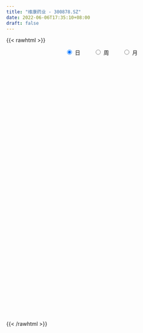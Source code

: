 ```yaml
---
title: "维康药业 - 300878.SZ"
date: 2022-06-06T17:35:10+08:00
draft: false
---
```

{{< rawhtml >}}
    <div style="text-align: center">
        <label style="padding: 1rem;"><input style="margin-right: .5rem" type="radio" name="period" value="D" checked onclick="period_change(this)">日</label>
        <label style="padding: 1rem;"><input style="margin-right: .5rem" type="radio" name="period" value="W" onclick="period_change(this)">周</label>
        <label style="padding: 1rem;"><input style="margin-right: .5rem" type="radio" name="period" value="M" onclick="period_change(this)">月</label>
    </div>
    <div id="chart" style="height: 700px;"></div> 
    <script type="text/javascript">
        const D_v = [110427.04,117081.81,85076.63,62869.24,54737.46,39038.61,35422.83,35313.68,40446.81,31044.15,26878.21,22307.0,34971.62,23606.56,28854.65,27451.5,39344.87,52677.07,71166.87,35616.23,21714.65,61201.33,67296.52,59301.96,47531.11,38703.64,20007.88,19695.58,26593.91,28146.54,38308.03,46877.3,35923.54,67811.95,51772.75,41409.79,50306.11,34758.68,30017.48,29729.49,23159.18,28260.61,31254.36,38467.54,16432.68,13184.07,14209.89,18355.96,14302.06,14698.24,19720.74,15129.73,15636.71,8633.68,7242.95,9943.05,7627.0,8962.6,6936.45,17650.24,11641.12,22502.83,12277.49,9606.89,6771.98,7322.85,8087.67,26830.82,14740.59,14324.93,9452.52,9039.01,7455.47,13795.05,5430.42,6138.41,11566.05,10289.23,7933.0,5144.94,13689.58,13853.76,10661.07,6268.14,7697.0,7527.0,6215.55,6067.82,7335.0,7604.37,11647.04,13874.55,8529.57,11474.89,6648.0,7075.62,8017.42,14853.1,8208.3,9117.03,6294.11,7557.0,8121.0,7699.86,6324.0,5724.48,5109.48,8656.05,13046.74,9608.2,5954.0,8123.48,11013.42,7704.65,8591.38,12404.69,12944.66,10173.0,11313.81,8516.0,5209.08,5599.9,4512.5,5848.43,6209.8,16931.32,11925.9,7569.18,10425.29,10360.17,11790.33,9923.28,8406.2,6586.84,3860.24,7033.77,9535.82,27809.65,17244.29,19564.03,11114.42,9921.26,16064.44,20635.29,18286.51,16723.47,9119.84,6951.13,7111.6,9241.44,13133.59,12759.8,13274.95,6924.67,5238.87,7362.9,6758.32,7323.86,7693.9,11322.22,10187.97,21103.3,19107.02,11733.25,13120.32,9842.97,6908.06,4908.27,8368.85,3951.14,4405.95,4526.83,26614.48,20368.82,9520.05,8254.01,6782.05,8001.32,5624.89,7418.51,5043.59,10590.2,7759.44,8473.59,6284.71,7136.68,8066.9,7048.98,4625.33,5039.18,7221.91,3347.5,4208.0,4340.95,5218.57,3074.18,2836.29,3285.08,3490.97,3283.37,4367.18,4455.83,3472.77,5918.93,4244.05,14671.38,57303.63,31964.93,20932.57,15265.8,12962.97,16912.87,8778.45,10112.76,13789.08,16860.02,10498.99,6920.66,15553.09,9435.79,11906.07,9934.56,11486.77,7983.74,5321.93,7621.43,5238.01,7798.62,5574.56,10374.71,7346.63,8790.0,11072.06,4712.09,4618.0,5774.0,4771.83,4333.0,6425.04,6527.06,4064.58,5047.62,6515.5,4254.72,3508.01,2929.0,5861.6,4933.28,4776.01,4202.71,6187.51,4351.57,3861.13,6307.92,4027.32,3735.09,3782.88,5263.62,3029.23,3609.89,2712.11,2523.0,7628.9,4407.47,3859.0,3669.01,3047.0,2402.19,5274.87,1773.53,1836.41,1900.29,1807.89,2408.04,2204.31,2217.0,1411.02,1502.0,1557.52,2466.0,2219.04,2753.01,2157.22,4591.04,2519.18,3505.11,2295.01,4253.01,2372.12,1975.15,2531.11,1998.0,4248.19,4462.0,3195.0,6134.0,6297.3,5402.14,5046.0,3861.37,2832.11,2346.16,2260.0,3065.05,8477.01,5602.0,4848.0,4144.01,2613.0,4861.62,2771.0,4567.0,2588.01,2119.0,2856.0,2356.0,2598.0,8687.61,11992.06,7624.75,4161.75,61699.58,44501.92,33903.37,20435.07,44094.11,41545.48,33000.71,35666.39,39732.56,47977.42,57516.82,43123.01,34293.24,34282.19,22507.78,28408.55,25880.12,21090.68,27856.84,19815.88,27071.87,12449.12,14232.55,10545.23,10900.01,11557.89,6403.03,7346.0,5283.03,5675.0,4890.03,7978.04,7558.03,10956.0,5901.97,6531.05,6228.69,6129.49,4158.0,9742.0,12062.48,11757.71,72157.76,54513.37,27794.73,17094.72,37508.46,32559.81,38160.45,30808.87,25879.68,17885.41,25799.39,29752.53,35820.38,48473.3,39709.37,41346.56,28267.43,30811.61,22039.59,28424.76,22485.11,23006.01,21404.98,35672.22,28095.56,42555.7,29714.31,52950.39,38345.17,26306.78,23635.86,20885.28,21869.51,12003.41,17904.41,8781.69,7009.64,7360.51,10644.63,9011.82,15313.09,17089.93,13738.35,16005.19,22991.48,18052.22,14363.22,15135.03,10778.67,15860.28,15217.83,9264.04,8773.89,9140.99,5743.89,5973.18,7050.0,6948.15,11171.86,5501.01,5541.89,4902.01,4394.9,5319.0,5459.04,6043.85,8350.89]
const D_histogram = [0.0,1.2093447293,1.1353744207,0.3508726185,-0.6905944074,-1.197499839,-1.5908536735,-1.8887894316,-1.9334117244,-1.8463395957,-1.7798266772,-1.62415992,-1.8414592479,-2.0650636005,-1.8728637778,-1.4737159983,-0.9471060988,-0.2601152044,0.0433408709,0.1861247963,0.3421850833,0.8179705618,1.1520885556,1.3536587187,1.2970398769,0.8099326412,0.4072680845,0.118553963,0.2160694495,0.4505062274,0.6968194793,0.9456489844,0.93771095,1.4403912415,1.3234430467,1.3509245538,1.2442412036,1.0249519047,0.8871943805,0.8402003131,0.6719540836,0.5913508504,0.4358173551,-0.1532759558,-0.4589425479,-0.5998874949,-0.7315787126,-0.6127736289,-0.5830244093,-0.4702018457,-0.3561018975,-0.4071915017,-0.5582124438,-0.5763317878,-0.5280328614,-0.533882808,-0.5236473039,-0.4490659772,-0.3880942308,-0.1197079899,-0.0197415541,0.1590056613,0.1916891111,0.1262051671,0.0572201228,0.07312769,0.0818933005,0.2482713543,0.3535404744,0.2667647238,0.1656681484,0.0968936842,0.0543152303,-0.1350235836,-0.21976817,-0.2518807194,-0.4070148539,-0.3659913496,-0.3909603207,-0.3619183154,-0.2678119893,-0.3095551112,-0.4361049596,-0.4767177103,-0.5253452464,-0.5931187368,-0.5697087021,-0.4743972492,-0.2817749726,-0.0873932907,0.0987387071,-0.0200146234,-0.0798098321,-0.2467535693,-0.2890235419,-0.3728057239,-0.3190974481,-0.0428166754,0.1416026625,0.3152524462,0.4021311189,0.4967992022,0.5411149728,0.4322517948,0.3833484811,0.3367024674,0.2465622392,0.2641502253,0.4211264393,0.4201543532,0.3135330844,0.2317214586,0.2247419644,0.1439040602,0.2102212671,0.365455029,0.5138425711,0.5794279105,0.5532559929,0.427563739,0.3427495834,0.2119170871,0.1377505432,0.1620255194,0.1129809924,0.2506764764,0.2602257048,0.2687719059,0.2469108887,0.1721129085,0.1991282064,0.2242703909,0.1423865995,0.0146197251,-0.0350476154,0.0077631485,0.0596885972,0.2599731671,0.4164337827,0.5062810299,0.540216154,0.462706132,0.5200168716,0.6225413904,0.4664520833,0.2306928045,-0.016365555,-0.1681727221,-0.2417261787,-0.226725274,-0.1922277223,-0.1066752146,-0.2211931789,-0.2414530769,-0.2354830058,-0.3053843583,-0.2506396163,-0.1838853323,-0.1879888014,-0.1280091104,-0.0556047008,0.045807346,0.0846753834,0.0368009869,-0.069397875,-0.2038753836,-0.2336913989,-0.2653732365,-0.3616910756,-0.3950069753,-0.3434298697,-0.2648151963,-0.0081218702,0.0850975068,0.1211898657,0.1767437766,0.150559666,0.1482016955,0.1127000671,0.0465416445,0.0417495663,0.1310981445,0.1787431672,0.2088313661,0.1377936699,0.1082521611,0.0990016016,0.0369961073,-0.007683978,-0.0327633489,-0.0984130098,-0.135409621,-0.1419881803,-0.1192601656,-0.1633222964,-0.1923201279,-0.197153965,-0.1535925184,-0.1020529927,-0.0626602119,-0.0232303453,-0.0221673345,0.0020679447,0.0606118151,0.0525750401,0.1352108422,0.5878503469,0.6314926075,0.5548169042,0.4501555239,0.3904878644,0.2234131201,0.1242639773,0.052820149,0.0770329575,0.0978535097,0.0207832433,-0.0377072903,0.0085826115,0.0045052641,0.056492373,0.0475918001,-0.0795241372,-0.2304942842,-0.3413894455,-0.3478228421,-0.3138168627,-0.2593607232,-0.195626718,-0.0938729803,-0.0531814342,0.0155105067,-0.0684478467,-0.0910029885,-0.0858073509,-0.0786110935,-0.0792934283,-0.0923555368,-0.0427205599,-0.0392558061,-0.0361038612,-0.0568434566,-0.13026982,-0.1464193401,-0.1267648939,-0.1032795568,-0.1205084949,-0.1467622799,-0.1992980787,-0.2108536664,-0.184150131,-0.1835862476,-0.1320087743,-0.0425635764,0.0143322159,0.0561077301,0.062475789,0.0289441525,0.026979165,0.0001686938,-0.0108150785,-0.0068113089,0.0676569591,0.1005464462,0.1277580544,0.1005536131,0.043630049,0.0035107088,-0.1126875018,-0.1579032463,-0.141220316,-0.1130965915,-0.119223649,-0.0651770749,-0.0156664448,-0.0117637068,0.0093238299,0.0317594748,0.0557061179,0.0281634061,0.0175910565,-0.0328846035,-0.0456613132,-0.1412488788,-0.1889577493,-0.1877711144,-0.1587628443,-0.2015436972,-0.1698322548,-0.1265291309,-0.0785803781,-0.0460087034,0.040416336,0.1361894849,0.1980293191,0.2974486245,0.3973015752,0.4153433192,0.4491380313,0.4025809479,0.3684489091,0.3373105459,0.3095502627,0.3018877762,0.3263192919,0.3254462069,0.2895095768,0.2736631074,0.2406214241,0.1424644209,0.089363677,-0.040130401,-0.1193673226,-0.15310559,-0.1325960725,-0.113957739,-0.1029531366,0.0063091779,0.104406885,0.1154597573,0.0896191701,0.3972692108,0.4157265506,0.4801138321,0.397788208,0.4738891414,0.610395984,0.6358180898,0.6603083911,0.7203546321,0.7947062068,1.0184576091,0.7397821459,0.5815907065,0.1931768603,0.0358494635,-0.0271840205,-0.1279433615,-0.2780456143,-0.2482707236,-0.2471461742,-0.4919419949,-0.5744263761,-0.6701592745,-0.7306359367,-0.7814098886,-0.9582295245,-1.0641146464,-1.1756374576,-1.1634672829,-1.1100455427,-0.9908334297,-0.7922565138,-0.6642202057,-0.6564329735,-0.6055031071,-0.4764915527,-0.3622909614,-0.2912523927,-0.2082074216,-0.0474873878,0.0368145693,0.1855023254,0.6311719026,0.8578293514,0.8331835842,0.7595470129,0.8028372175,0.8144837789,0.6991688436,0.6835887531,0.3985655529,0.2363004448,0.280837097,0.3454428181,0.4101570739,0.3774383087,0.2557873783,0.3573292425,0.3718174915,0.3601295779,0.20355334,0.2000333093,0.0713654368,-0.088955224,-0.2643372782,-0.1279330274,-0.1092908982,-0.0088346642,-0.1169773588,0.1414658247,0.183123726,0.0805600704,0.0478710036,-0.0727964347,-0.4054887269,-0.6133933802,-0.9145816775,-1.0738465325,-1.1027276042,-1.1415858096,-1.2229018775,-1.1489193489,-1.09947372,-0.9474307651,-0.8007104142,-0.5744859579,-0.2362274219,0.0063630866,0.1826409973,0.3408835865,0.413017511,0.4283719928,0.4995307552,0.5267692781,0.4747113425,0.3592826834,0.275736936,0.229965812,0.1848574605,0.2033728061,0.0280358232,-0.0401437249,-0.0840803832,-0.1154326126,-0.1248651797,-0.0980818576,-0.0440360056,-0.0062678127,0.0946371168]
const D_fast = [0.0,1.5116809117,1.7215542082,1.0247705606,-0.1893450671,-0.9956254584,-1.7866927114,-2.5568258274,-3.0848010512,-3.4593138215,-3.8377575723,-4.0881307951,-4.7657949349,-5.5056651876,-5.7816813095,-5.7509625296,-5.4611291547,-4.8391670615,-4.5248757684,-4.3355606439,-4.0939540861,-3.4136759672,-2.7915358345,-2.2515509917,-1.9839098642,-2.2685339397,-2.5693814753,-2.828457106,-2.6769242571,-2.3298609224,-1.9093428006,-1.4241010494,-1.1976113463,-0.3348332445,-0.1209206776,0.244291968,0.4486689186,0.4856175959,0.5696586668,0.7327146777,0.7324569692,0.7996914486,0.753112292,0.1256999922,-0.2947022369,-0.5856190576,-0.9002049535,-0.934593277,-1.0506001598,-1.0553280576,-1.0302535837,-1.1831410633,-1.4737151164,-1.6359174074,-1.7196266963,-1.8589473449,-1.9796236668,-2.0173088344,-2.0533606457,-1.8149014022,-1.719870355,-1.5013717242,-1.4207659967,-1.454698649,-1.5093786626,-1.4751891728,-1.4459502372,-1.2175043449,-1.0238501062,-1.0439346758,-1.1036142141,-1.1481652573,-1.1771649036,-1.4002596134,-1.5399462422,-1.6350289715,-1.8919168195,-1.9423911526,-2.0651002039,-2.1265377774,-2.0993844486,-2.2185163483,-2.4540924367,-2.6138846149,-2.7938484626,-3.0099016372,-3.1289187781,-3.1522066374,-3.030028104,-2.8574947448,-2.6466780702,-2.7704350566,-2.8501827233,-3.0788148528,-3.1933407109,-3.3703243239,-3.3963904101,-3.1308138063,-2.9109938027,-2.6585309075,-2.4711194551,-2.2522515712,-2.0726570574,-2.0734572867,-2.0265234801,-1.9889938769,-2.0174935453,-1.933868003,-1.6716101792,-1.567543677,-1.5957816747,-1.6196629358,-1.5704569389,-1.615318828,-1.4964463044,-1.2498487853,-0.9730006003,-0.7625582834,-0.6504162028,-0.6692175219,-0.6683442817,-0.7461975062,-0.7859264142,-0.7211450582,-0.7419443371,-0.541579734,-0.4669740794,-0.3912349018,-0.3513681968,-0.3831379499,-0.3063406004,-0.2251308183,-0.2714179597,-0.3955299029,-0.4539591472,-0.4092075962,-0.3423599982,-0.0770821365,0.1834869248,0.3999044295,0.5688935921,0.6070601031,0.7943750606,1.052534927,1.0130586407,0.834972563,0.5838228148,0.3899724672,0.2559874659,0.2143070521,0.2007476732,0.2596313773,0.0898151183,0.0091919511,-0.0437087293,-0.1899561713,-0.1978713334,-0.1770883825,-0.2281890519,-0.2002116385,-0.1417084042,-0.0288445208,0.0311923624,-0.0074817874,-0.131030118,-0.3164764725,-0.4047153375,-0.5027404843,-0.6894810923,-0.8215487358,-0.8558290976,-0.8434182233,-0.5887553648,-0.4742616111,-0.4078717857,-0.3081319306,-0.2966761248,-0.2619836714,-0.269310283,-0.3238332945,-0.3181879811,-0.1960648668,-0.1037340523,-0.0214380118,-0.0580272905,-0.0605057591,-0.0450059182,-0.0977623856,-0.1443634654,-0.1776336736,-0.2678865869,-0.3387356034,-0.3808112078,-0.3878982345,-0.4727909393,-0.5498688028,-0.6039911311,-0.5988278142,-0.5728015367,-0.5490738089,-0.5154515286,-0.5199303514,-0.4951780861,-0.4214812618,-0.4163742769,-0.2999357641,0.2996663272,0.5011817398,0.5632102625,0.5710877631,0.6090420697,0.4978206054,0.429737457,0.371498666,0.4149697139,0.4602536435,0.3883791879,0.3204618317,0.3688973864,0.3659463551,0.4320565572,0.4350539343,0.2880569628,0.0794632447,-0.1167792779,-0.2101683851,-0.2546166214,-0.2650006626,-0.250173337,-0.1718878444,-0.1444916568,-0.0719220893,-0.1729924043,-0.2182982932,-0.2345544934,-0.2470110093,-0.2675167012,-0.3036676939,-0.264712857,-0.2710620547,-0.2769360751,-0.3118865347,-0.4178803531,-0.4706347082,-0.4826714854,-0.4850060376,-0.5323620994,-0.5953064543,-0.6976667729,-0.7619357771,-0.7812697745,-0.826602453,-0.8080271732,-0.7292228694,-0.6687440232,-0.6129415765,-0.5909545703,-0.6172501687,-0.6124703649,-0.6392386626,-0.6529262046,-0.6506252622,-0.5592427545,-0.5012166558,-0.442065534,-0.444131572,-0.4901476238,-0.5293892869,-0.673759373,-0.758450929,-0.7770730777,-0.777223501,-0.8131564709,-0.7754041655,-0.7298101466,-0.7288483352,-0.705429841,-0.6750543275,-0.637181155,-0.6576830152,-0.6638576007,-0.7225544115,-0.7467464495,-0.8776462348,-0.9725945426,-1.0183506864,-1.0290331274,-1.1221999045,-1.1329465258,-1.1212756847,-1.0929720264,-1.0719025275,-0.9753734041,-0.845552884,-0.73420572,-0.5604242585,-0.361245914,-0.2393683401,-0.0932891203,-0.0392009666,0.0187792217,0.071968495,0.1215957776,0.1894052351,0.2954165737,0.3759050405,0.4123458046,0.4649151121,0.4920287847,0.4294878868,0.3987280621,0.259201384,0.1501226317,0.0781079668,0.0654684662,0.0556173649,0.0408836831,0.1517232922,0.2759227204,0.3158405321,0.3124047374,0.7193720808,0.8417610583,1.0261767978,1.0432982257,1.2378714444,1.5269772831,1.7113539112,1.9009213104,2.1410562093,2.4140843358,2.8924501404,2.7987202136,2.7859264509,2.4458068197,2.2974417888,2.2276122997,2.0948671183,1.8752534619,1.8429606718,1.7822986775,1.4145173581,1.1884263829,0.9251536659,0.6820180195,0.4358915955,0.0195145785,-0.352399205,-0.7578313806,-1.0365280266,-1.2606176721,-1.3891139166,-1.388601129,-1.4266198724,-1.5829408835,-1.6833867939,-1.6734981278,-1.6498702767,-1.6516448063,-1.6206516906,-1.4718035038,-1.3782979043,-1.1832345669,-0.579772014,-0.1386572273,0.0449929015,0.1612430834,0.4052425925,0.6205100985,0.6799873742,0.835304472,0.64992266,0.546732663,0.6614785895,0.8124450152,0.9796985394,1.0413393514,0.9836352656,1.1745094404,1.2819520623,1.3602965432,1.2546086402,1.3010969369,1.1902704236,1.0077109568,0.766244583,0.870665577,0.8619849816,0.9602325496,0.8228455153,1.116655155,1.2040939877,1.1216703497,1.1009490339,0.9620824869,0.5280180129,0.1667650147,-0.3630687021,-0.7907951902,-1.0953581629,-1.4196128207,-1.806654358,-2.0199016666,-2.2453244678,-2.3301392041,-2.3835964567,-2.3009934899,-2.0217918094,-1.7776105292,-1.5556723692,-1.3122088834,-1.1368205811,-1.0143731012,-0.8183316499,-0.6594008075,-0.5927809075,-0.6183888957,-0.6330004091,-0.6212800801,-0.6201740665,-0.5508155194,-0.7191435464,-0.7973590258,-0.8623157799,-0.9225261625,-0.9631750244,-0.9609121667,-0.9178753162,-0.8816740764,-0.7571098678]
const D_slow = [0.0,0.3023361823,0.5861797875,0.6738979421,0.5012493403,0.2018743805,-0.1958390379,-0.6680363958,-1.1513893268,-1.6129742258,-2.0579308951,-2.4639708751,-2.9243356871,-3.4406015872,-3.9088175316,-4.2772465312,-4.5140230559,-4.579051857,-4.5682166393,-4.5216854402,-4.4361391694,-4.2316465289,-3.9436243901,-3.6052097104,-3.2809497411,-3.0784665808,-2.9766495597,-2.947011069,-2.8929937066,-2.7803671498,-2.6061622799,-2.3697500338,-2.1353222963,-1.775224486,-1.4443637243,-1.1066325858,-0.7955722849,-0.5393343088,-0.3175357136,-0.1074856354,0.0605028855,0.2083405981,0.3172949369,0.278975948,0.164240311,0.0142684373,-0.1686262409,-0.3218196481,-0.4675757504,-0.5851262119,-0.6741516862,-0.7759495617,-0.9155026726,-1.0595856196,-1.1915938349,-1.3250645369,-1.4559763629,-1.5682428572,-1.6652664149,-1.6951934124,-1.7001288009,-1.6603773856,-1.6124551078,-1.580903816,-1.5665987853,-1.5483168628,-1.5278435377,-1.4657756991,-1.3773905805,-1.3106993996,-1.2692823625,-1.2450589414,-1.2314801339,-1.2652360298,-1.3201780723,-1.3831482521,-1.4849019656,-1.576399803,-1.6741398832,-1.764619462,-1.8315724593,-1.9089612371,-2.017987477,-2.1371669046,-2.2685032162,-2.4167829004,-2.5592100759,-2.6778093882,-2.7482531314,-2.7701014541,-2.7454167773,-2.7504204332,-2.7703728912,-2.8320612835,-2.904317169,-2.9975186,-3.077292962,-3.0879971308,-3.0525964652,-2.9737833537,-2.873250574,-2.7490507734,-2.6137720302,-2.5057090815,-2.4098719612,-2.3256963444,-2.2640557846,-2.1980182282,-2.0927366184,-1.9876980301,-1.909314759,-1.8513843944,-1.7951989033,-1.7592228883,-1.7066675715,-1.6153038142,-1.4868431715,-1.3419861938,-1.2036721956,-1.0967812609,-1.011093865,-0.9581145933,-0.9236769575,-0.8831705776,-0.8549253295,-0.7922562104,-0.7271997842,-0.6600068077,-0.5982790856,-0.5552508584,-0.5054688068,-0.4494012091,-0.4138045592,-0.410149628,-0.4189115318,-0.4169707447,-0.4020485954,-0.3370553036,-0.2329468579,-0.1063766004,0.0286774381,0.1443539711,0.274358189,0.4299935366,0.5466065574,0.6042797585,0.6001883698,0.5581451893,0.4977136446,0.4410323261,0.3929753955,0.3663065919,0.3110082972,0.2506450279,0.1917742765,0.1154281869,0.0527682829,0.0067969498,-0.0402002505,-0.0722025281,-0.0861037034,-0.0746518668,-0.053483021,-0.0442827743,-0.061632243,-0.1126010889,-0.1710239386,-0.2373672478,-0.3277900167,-0.4265417605,-0.5123992279,-0.578603027,-0.5806334945,-0.5593591179,-0.5290616514,-0.4848757073,-0.4472357908,-0.4101853669,-0.3820103501,-0.370374939,-0.3599375474,-0.3271630113,-0.2824772195,-0.230269378,-0.1958209605,-0.1687579202,-0.1440075198,-0.134758493,-0.1366794875,-0.1448703247,-0.1694735771,-0.2033259824,-0.2388230275,-0.2686380689,-0.309468643,-0.3575486749,-0.4068371662,-0.4452352958,-0.470748544,-0.4864135969,-0.4922211833,-0.4977630169,-0.4972460307,-0.4820930769,-0.4689493169,-0.4351466064,-0.2881840197,-0.1303108678,0.0083933583,0.1209322393,0.2185542054,0.2744074854,0.3054734797,0.318678517,0.3379367563,0.3624001338,0.3675959446,0.358169122,0.3603147749,0.3614410909,0.3755641842,0.3874621342,0.3675810999,0.3099575289,0.2246101675,0.137654457,0.0592002413,-0.0056399395,-0.054546619,-0.0780148641,-0.0913102226,-0.087432596,-0.1045445576,-0.1272953047,-0.1487471425,-0.1683999158,-0.1882232729,-0.2113121571,-0.2219922971,-0.2318062486,-0.2408322139,-0.2550430781,-0.2876105331,-0.3242153681,-0.3559065916,-0.3817264808,-0.4118536045,-0.4485441745,-0.4983686941,-0.5510821107,-0.5971196435,-0.6430162054,-0.676018399,-0.6866592931,-0.6830762391,-0.6690493066,-0.6534303593,-0.6461943212,-0.6394495299,-0.6394073565,-0.6421111261,-0.6438139533,-0.6268997135,-0.601763102,-0.5698235884,-0.5446851851,-0.5337776729,-0.5328999957,-0.5610718711,-0.6005476827,-0.6358527617,-0.6641269096,-0.6939328218,-0.7102270906,-0.7141437018,-0.7170846285,-0.714753671,-0.7068138023,-0.6928872728,-0.6858464213,-0.6814486572,-0.689669808,-0.7010851363,-0.736397356,-0.7836367934,-0.830579572,-0.870270283,-0.9206562073,-0.963114271,-0.9947465538,-1.0143916483,-1.0258938241,-1.0157897401,-0.9817423689,-0.9322350391,-0.857872883,-0.7585474892,-0.6547116594,-0.5424271516,-0.4417819146,-0.3496696873,-0.2653420508,-0.1879544852,-0.1124825411,-0.0309027181,0.0504588336,0.1228362278,0.1912520047,0.2514073607,0.2870234659,0.3093643851,0.2993317849,0.2694899543,0.2312135568,0.1980645387,0.1695751039,0.1438368197,0.1454141142,0.1715158355,0.2003807748,0.2227855673,0.32210287,0.4260345077,0.5460629657,0.6455100177,0.7639823031,0.9165812991,1.0755358215,1.2406129193,1.4207015773,1.619378129,1.8739925313,2.0589380677,2.2043357444,2.2526299594,2.2615923253,2.2547963202,2.2228104798,2.1532990762,2.0912313953,2.0294448518,1.906459353,1.762852759,1.5953129404,1.4126539562,1.2173014841,0.977744103,0.7117154414,0.417806077,0.1269392563,-0.1505721294,-0.3982804869,-0.5963446153,-0.7623996667,-0.9265079101,-1.0778836868,-1.197006575,-1.2875793154,-1.3603924135,-1.412444269,-1.4243161159,-1.4151124736,-1.3687368923,-1.2109439166,-0.9964865787,-0.7881906827,-0.5983039295,-0.3975946251,-0.1939736804,-0.0191814695,0.1517157188,0.2513571071,0.3104322183,0.3806414925,0.467002197,0.5695414655,0.6639010427,0.7278478873,0.8171801979,0.9101345708,1.0001669653,1.0510553003,1.1010636276,1.1189049868,1.0966661808,1.0305818612,0.9985986044,0.9712758798,0.9690672138,0.9398228741,0.9751893303,1.0209702618,1.0411102794,1.0530780303,1.0348789216,0.9335067399,0.7801583948,0.5515129754,0.2830513423,0.0073694413,-0.2780270111,-0.5837524805,-0.8709823177,-1.1458507477,-1.382708439,-1.5828860425,-1.726507532,-1.7855643875,-1.7839736158,-1.7383133665,-1.6530924699,-1.5498380921,-1.4427450939,-1.3178624051,-1.1861700856,-1.06749225,-0.9776715791,-0.9087373451,-0.8512458921,-0.805031527,-0.7541883255,-0.7471793697,-0.7572153009,-0.7782353967,-0.8070935499,-0.8383098448,-0.8628303092,-0.8738393106,-0.8754062637,-0.8517469845]
const D_data = [['2020-08-24', 77.0, 81.04, 63.1, 84.77],['2020-08-25', 74.7, 99.99, 74.0, 109.8],['2020-08-26', 95.0, 87.99, 86.45, 99.6],['2020-08-27', 87.07, 77.44, 77.05, 89.7],['2020-08-28', 77.0, 69.21, 68.5, 77.0],['2020-08-31', 69.22, 71.0, 67.68, 72.27],['2020-09-01', 69.99, 68.86, 67.83, 71.57],['2020-09-02', 68.53, 66.72, 65.86, 68.99],['2020-09-03', 66.69, 67.3, 66.03, 69.8],['2020-09-04', 65.69, 67.35, 64.45, 69.29],['2020-09-07', 66.49, 65.79, 65.54, 68.0],['2020-09-08', 66.14, 65.82, 65.53, 67.32],['2020-09-09', 65.0, 59.2, 59.02, 65.2],['2020-09-10', 60.0, 55.9, 55.5, 60.78],['2020-09-11', 55.41, 58.92, 55.07, 60.49],['2020-09-14', 58.62, 61.19, 58.1, 61.49],['2020-09-15', 60.47, 63.7, 59.18, 65.26],['2020-09-16', 63.0, 67.87, 61.01, 68.58],['2020-09-17', 66.0, 65.01, 64.41, 72.09],['2020-09-18', 63.5, 63.65, 62.6, 66.34],['2020-09-21', 63.7, 64.2, 62.5, 64.75],['2020-09-22', 63.75, 69.77, 62.88, 72.48],['2020-09-23', 68.0, 70.4, 67.13, 75.68],['2020-09-24', 68.99, 70.66, 67.67, 74.1],['2020-09-25', 70.56, 68.39, 68.16, 74.5],['2020-09-28', 66.13, 61.91, 61.03, 67.5],['2020-09-29', 62.51, 60.61, 60.43, 63.0],['2020-09-30', 60.6, 59.95, 59.6, 61.88],['2020-10-09', 60.98, 63.99, 60.79, 65.12],['2020-10-12', 64.67, 66.47, 64.29, 67.22],['2020-10-13', 66.5, 68.0, 65.3, 69.61],['2020-10-14', 67.3, 69.68, 66.66, 71.49],['2020-10-15', 69.5, 67.55, 66.56, 70.37],['2020-10-16', 67.13, 75.97, 67.13, 81.0],['2020-10-19', 73.5, 70.13, 69.05, 74.5],['2020-10-20', 68.81, 72.59, 68.61, 73.73],['2020-10-21', 72.02, 71.6, 71.6, 77.22],['2020-10-22', 70.5, 70.12, 69.7, 73.85],['2020-10-23', 69.68, 70.88, 68.4, 72.66],['2020-10-26', 71.36, 72.18, 70.91, 73.8],['2020-10-27', 71.18, 70.68, 69.0, 71.67],['2020-10-28', 70.0, 71.63, 69.1, 72.14],['2020-10-29', 70.28, 70.5, 70.0, 73.54],['2020-10-30', 69.1, 63.2, 63.1, 69.49],['2020-11-02', 62.5, 64.11, 62.5, 64.74],['2020-11-03', 64.6, 64.55, 64.1, 65.12],['2020-11-04', 64.5, 63.38, 62.5, 64.94],['2020-11-05', 63.61, 65.91, 63.61, 65.91],['2020-11-06', 66.09, 64.66, 63.59, 66.11],['2020-11-09', 64.5, 65.59, 64.5, 65.97],['2020-11-10', 65.65, 65.8, 65.5, 67.59],['2020-11-11', 65.35, 63.49, 63.45, 65.45],['2020-11-12', 63.3, 61.18, 60.6, 64.0],['2020-11-13', 61.13, 61.79, 60.23, 62.14],['2020-11-16', 61.48, 62.1, 61.33, 62.4],['2020-11-17', 62.16, 60.93, 60.28, 62.29],['2020-11-18', 60.3, 60.52, 60.22, 61.24],['2020-11-19', 60.52, 60.95, 59.52, 61.19],['2020-11-20', 61.08, 60.58, 60.41, 61.12],['2020-11-23', 60.81, 63.63, 60.36, 63.8],['2020-11-24', 62.51, 62.22, 61.82, 63.18],['2020-11-25', 62.25, 63.78, 60.9, 64.6],['2020-11-26', 62.55, 62.43, 61.99, 63.77],['2020-11-27', 62.59, 61.01, 60.71, 62.66],['2020-11-30', 60.79, 60.45, 60.45, 61.64],['2020-12-01', 60.47, 61.2, 60.47, 62.13],['2020-12-02', 61.21, 61.02, 60.6, 61.87],['2020-12-03', 61.0, 63.39, 60.8, 64.47],['2020-12-04', 62.88, 63.4, 62.4, 64.29],['2020-12-07', 63.44, 61.1, 61.03, 63.49],['2020-12-08', 60.81, 60.4, 60.31, 61.58],['2020-12-09', 60.7, 60.27, 59.59, 61.14],['2020-12-10', 59.93, 60.18, 59.73, 61.49],['2020-12-11', 60.0, 57.5, 57.01, 60.27],['2020-12-14', 58.0, 57.74, 56.74, 58.0],['2020-12-15', 57.6, 57.7, 57.22, 58.6],['2020-12-16', 57.77, 55.18, 55.0, 57.98],['2020-12-17', 55.98, 56.8, 55.19, 57.7],['2020-12-18', 56.72, 55.48, 55.25, 56.73],['2020-12-21', 55.28, 55.62, 55.11, 56.28],['2020-12-22', 55.21, 56.26, 55.21, 57.99],['2020-12-23', 55.8, 54.2, 53.13, 55.98],['2020-12-24', 54.21, 52.1, 51.5, 54.21],['2020-12-25', 52.0, 52.06, 51.22, 52.77],['2020-12-28', 51.99, 51.0, 50.73, 53.09],['2020-12-29', 50.5, 49.66, 49.3, 51.19],['2020-12-30', 49.63, 49.86, 49.32, 50.5],['2020-12-31', 49.88, 50.29, 49.86, 50.78],['2021-01-04', 50.33, 51.6, 50.15, 51.91],['2021-01-05', 51.5, 52.13, 51.0, 52.76],['2021-01-06', 52.3, 52.67, 51.56, 53.65],['2021-01-07', 51.88, 48.67, 48.5, 52.08],['2021-01-08', 48.4, 48.49, 46.69, 49.4],['2021-01-11', 48.0, 46.0, 45.51, 48.49],['2021-01-12', 45.68, 46.37, 45.68, 47.3],['2021-01-13', 46.03, 44.82, 44.64, 46.46],['2021-01-14', 44.82, 45.75, 44.5, 46.5],['2021-01-15', 45.6, 48.85, 45.42, 49.63],['2021-01-18', 48.67, 48.55, 48.08, 49.88],['2021-01-19', 48.93, 49.14, 48.22, 50.25],['2021-01-20', 49.01, 48.63, 48.39, 49.68],['2021-01-21', 48.63, 49.18, 48.6, 50.5],['2021-01-22', 49.0, 48.96, 48.2, 50.17],['2021-01-25', 48.18, 46.89, 46.02, 48.98],['2021-01-26', 46.89, 47.19, 46.11, 48.88],['2021-01-27', 46.69, 46.91, 46.3, 47.59],['2021-01-28', 46.66, 45.9, 45.9, 47.74],['2021-01-29', 46.09, 46.94, 44.59, 47.3],['2021-02-01', 46.0, 49.13, 46.0, 49.49],['2021-02-02', 49.13, 47.62, 47.36, 49.6],['2021-02-03', 47.46, 46.02, 46.02, 47.54],['2021-02-04', 45.6, 45.77, 44.29, 46.44],['2021-02-05', 45.8, 46.39, 45.79, 48.49],['2021-02-08', 45.99, 45.12, 44.4, 47.29],['2021-02-09', 46.63, 46.82, 45.01, 47.5],['2021-02-10', 46.27, 48.53, 46.27, 48.8],['2021-02-18', 48.93, 49.4, 48.09, 50.48],['2021-02-19', 49.2, 49.18, 48.01, 49.28],['2021-02-22', 49.21, 48.41, 48.38, 49.79],['2021-02-23', 48.46, 46.98, 46.66, 48.64],['2021-02-24', 46.9, 47.08, 46.67, 47.52],['2021-02-25', 47.3, 46.0, 45.91, 47.44],['2021-02-26', 45.5, 46.16, 45.08, 46.46],['2021-03-01', 46.0, 47.25, 45.92, 47.35],['2021-03-02', 47.31, 46.25, 45.94, 47.31],['2021-03-03', 46.03, 48.86, 45.33, 48.96],['2021-03-04', 47.99, 47.75, 47.5, 48.57],['2021-03-05', 47.35, 47.9, 47.01, 48.3],['2021-03-08', 48.3, 47.6, 47.36, 48.86],['2021-03-09', 47.08, 46.76, 45.0, 48.49],['2021-03-10', 46.85, 47.98, 46.16, 48.34],['2021-03-11', 47.75, 48.2, 47.21, 48.29],['2021-03-12', 47.99, 46.79, 46.5, 48.3],['2021-03-15', 46.33, 45.65, 45.41, 46.39],['2021-03-16', 45.45, 46.08, 45.45, 46.3],['2021-03-17', 46.08, 47.15, 45.68, 47.46],['2021-03-18', 47.21, 47.49, 46.95, 48.51],['2021-03-19', 46.82, 50.11, 46.82, 51.52],['2021-03-22', 49.63, 50.76, 49.63, 51.8],['2021-03-23', 51.4, 50.94, 49.79, 52.5],['2021-03-24', 50.4, 50.99, 50.0, 51.49],['2021-03-25', 50.64, 49.89, 49.4, 51.08],['2021-03-26', 49.78, 51.95, 49.45, 52.0],['2021-03-29', 51.75, 53.46, 51.72, 54.4],['2021-03-30', 53.47, 50.58, 50.58, 54.0],['2021-03-31', 49.52, 48.88, 47.88, 49.72],['2021-04-01', 48.2, 47.6, 47.58, 48.76],['2021-04-02', 47.21, 47.72, 47.21, 48.3],['2021-04-06', 47.72, 48.0, 47.5, 48.29],['2021-04-07', 48.0, 48.83, 47.6, 48.94],['2021-04-08', 48.51, 49.1, 48.4, 49.88],['2021-04-09', 48.9, 50.0, 48.58, 50.55],['2021-04-12', 49.88, 47.33, 47.25, 50.59],['2021-04-13', 47.1, 48.0, 46.7, 48.45],['2021-04-14', 47.74, 48.13, 47.58, 48.38],['2021-04-15', 48.09, 46.81, 46.75, 48.13],['2021-04-16', 47.12, 48.12, 46.81, 48.45],['2021-04-19', 47.84, 48.43, 47.83, 48.68],['2021-04-20', 48.29, 47.56, 47.32, 48.89],['2021-04-21', 47.25, 48.38, 47.23, 49.2],['2021-04-22', 48.0, 48.81, 47.91, 49.12],['2021-04-23', 48.5, 49.63, 47.2, 50.39],['2021-04-26', 49.8, 49.27, 49.1, 51.18],['2021-04-27', 48.01, 48.2, 47.5, 48.97],['2021-04-28', 47.9, 47.03, 46.39, 47.99],['2021-04-29', 46.67, 45.9, 45.88, 47.2],['2021-04-30', 45.64, 46.57, 45.64, 46.82],['2021-05-06', 46.51, 46.15, 46.1, 47.12],['2021-05-07', 46.03, 44.7, 44.65, 46.4],['2021-05-10', 44.71, 44.78, 44.63, 45.4],['2021-05-11', 44.7, 45.53, 44.02, 45.7],['2021-05-12', 45.53, 45.9, 45.18, 46.37],['2021-05-13', 45.45, 48.85, 45.4, 51.62],['2021-05-14', 48.48, 47.7, 47.54, 49.57],['2021-05-17', 47.5, 47.34, 46.47, 48.09],['2021-05-18', 47.18, 47.88, 46.63, 48.02],['2021-05-19', 47.76, 47.0, 46.89, 48.2],['2021-05-20', 46.8, 47.28, 46.7, 48.28],['2021-05-21', 46.8, 46.81, 46.7, 47.7],['2021-05-24', 46.7, 46.16, 45.75, 47.1],['2021-05-25', 46.05, 46.72, 46.05, 46.81],['2021-05-26', 46.58, 48.15, 46.4, 48.57],['2021-05-27', 48.15, 48.08, 47.79, 48.7],['2021-05-28', 48.08, 48.19, 47.49, 48.41],['2021-05-31', 47.19, 46.92, 46.39, 47.19],['2021-06-01', 47.29, 47.24, 46.71, 47.48],['2021-06-02', 47.35, 47.45, 46.8, 47.77],['2021-06-03', 47.17, 46.63, 46.62, 47.5],['2021-06-04', 46.7, 46.55, 46.32, 46.88],['2021-06-07', 46.57, 46.57, 46.26, 46.79],['2021-06-08', 46.64, 45.74, 45.4, 46.65],['2021-06-09', 45.42, 45.7, 45.42, 46.05],['2021-06-10', 45.71, 45.82, 45.42, 45.96],['2021-06-11', 45.83, 46.09, 45.73, 46.27],['2021-06-15', 46.2, 45.04, 45.01, 46.2],['2021-06-16', 45.05, 44.84, 44.71, 45.52],['2021-06-17', 44.6, 44.84, 44.6, 45.19],['2021-06-18', 44.99, 45.35, 44.58, 45.35],['2021-06-21', 45.34, 45.54, 45.08, 45.75],['2021-06-22', 45.77, 45.5, 45.28, 45.81],['2021-06-23', 45.52, 45.61, 45.51, 45.85],['2021-06-24', 45.3, 45.15, 45.14, 45.71],['2021-06-25', 45.31, 45.43, 45.0, 45.55],['2021-06-28', 45.22, 46.04, 45.22, 46.38],['2021-06-29', 45.88, 45.32, 45.29, 46.27],['2021-06-30', 45.35, 46.67, 45.14, 48.3],['2021-07-01', 46.25, 53.0, 46.12, 55.59],['2021-07-02', 51.69, 49.68, 48.8, 51.69],['2021-07-05', 49.67, 48.55, 47.8, 50.0],['2021-07-06', 48.11, 48.12, 47.5, 49.35],['2021-07-07', 48.2, 48.6, 47.83, 48.7],['2021-07-08', 48.21, 46.92, 46.78, 48.34],['2021-07-09', 46.65, 47.23, 46.64, 47.34],['2021-07-12', 47.4, 47.23, 46.77, 47.41],['2021-07-13', 47.21, 48.4, 46.8, 48.58],['2021-07-14', 48.38, 48.6, 47.45, 49.8],['2021-07-15', 48.0, 47.32, 46.9, 48.32],['2021-07-16', 47.07, 47.23, 46.77, 47.5],['2021-07-19', 47.31, 48.55, 46.06, 48.92],['2021-07-20', 47.82, 48.09, 47.82, 49.12],['2021-07-21', 48.0, 49.0, 47.67, 49.3],['2021-07-22', 49.0, 48.45, 48.08, 49.56],['2021-07-23', 48.2, 46.64, 46.6, 48.41],['2021-07-26', 46.91, 45.51, 45.02, 46.91],['2021-07-27', 45.51, 45.11, 44.86, 45.88],['2021-07-28', 45.13, 45.85, 43.81, 46.36],['2021-07-29', 45.85, 46.18, 45.67, 46.64],['2021-07-30', 46.19, 46.45, 45.15, 46.78],['2021-08-02', 46.1, 46.7, 45.95, 46.73],['2021-08-03', 46.22, 47.5, 46.22, 48.3],['2021-08-04', 47.3, 47.05, 46.6, 47.38],['2021-08-05', 47.13, 47.67, 46.8, 47.93],['2021-08-06', 47.0, 45.68, 45.45, 47.43],['2021-08-09', 45.59, 46.08, 45.18, 46.25],['2021-08-10', 46.0, 46.29, 45.88, 46.39],['2021-08-11', 46.29, 46.26, 45.68, 46.49],['2021-08-12', 46.25, 46.09, 45.8, 46.49],['2021-08-13', 46.05, 45.8, 45.69, 46.28],['2021-08-16', 45.8, 46.6, 45.8, 46.83],['2021-08-17', 46.6, 46.1, 45.78, 46.99],['2021-08-18', 46.1, 46.05, 45.85, 46.44],['2021-08-19', 45.91, 45.63, 45.5, 46.17],['2021-08-20', 45.25, 44.6, 44.6, 45.54],['2021-08-23', 44.65, 44.92, 44.65, 45.28],['2021-08-24', 45.01, 45.22, 44.72, 45.42],['2021-08-25', 45.29, 45.24, 44.88, 45.36],['2021-08-26', 45.25, 44.6, 44.05, 45.25],['2021-08-27', 44.58, 44.2, 44.01, 44.79],['2021-08-30', 44.39, 43.45, 43.36, 44.41],['2021-08-31', 43.45, 43.55, 43.08, 43.94],['2021-09-01', 43.7, 43.83, 42.75, 43.87],['2021-09-02', 43.82, 43.34, 43.01, 43.82],['2021-09-03', 43.48, 43.9, 43.13, 44.16],['2021-09-06', 44.37, 44.59, 43.7, 44.8],['2021-09-07', 44.58, 44.47, 44.1, 44.58],['2021-09-08', 44.47, 44.48, 44.23, 44.72],['2021-09-09', 44.56, 44.12, 44.05, 44.56],['2021-09-10', 44.08, 43.49, 43.41, 44.08],['2021-09-13', 43.62, 43.72, 43.18, 43.85],['2021-09-14', 43.7, 43.25, 43.15, 43.94],['2021-09-15', 43.7, 43.25, 43.11, 43.7],['2021-09-16', 43.15, 43.32, 43.15, 43.93],['2021-09-17', 43.34, 44.35, 43.32, 44.79],['2021-09-22', 44.0, 44.1, 43.78, 44.59],['2021-09-23', 44.0, 44.2, 43.91, 44.48],['2021-09-24', 44.48, 43.53, 43.53, 44.48],['2021-09-27', 43.49, 42.91, 42.91, 43.5],['2021-09-28', 42.92, 42.8, 42.61, 43.3],['2021-09-29', 42.8, 41.3, 41.15, 42.8],['2021-09-30', 41.39, 41.56, 41.32, 41.97],['2021-10-08', 41.91, 42.05, 41.71, 42.29],['2021-10-11', 42.07, 42.12, 42.06, 42.48],['2021-10-12', 42.07, 41.56, 41.45, 42.2],['2021-10-13', 41.54, 42.27, 41.54, 42.38],['2021-10-14', 42.2, 42.36, 42.04, 42.8],['2021-10-15', 42.2, 41.82, 41.79, 42.69],['2021-10-18', 41.82, 42.0, 41.63, 42.38],['2021-10-19', 41.92, 42.05, 41.74, 42.24],['2021-10-20', 42.06, 42.13, 41.84, 42.15],['2021-10-21', 42.13, 41.41, 41.33, 42.15],['2021-10-22', 41.68, 41.44, 41.2, 41.74],['2021-10-25', 41.28, 40.67, 40.51, 41.28],['2021-10-26', 40.68, 40.84, 40.45, 41.09],['2021-10-27', 40.86, 39.33, 38.8, 40.87],['2021-10-28', 39.33, 39.3, 39.17, 39.96],['2021-10-29', 39.32, 39.52, 38.63, 39.76],['2021-11-01', 39.68, 39.69, 39.3, 40.17],['2021-11-02', 40.02, 38.48, 38.4, 40.02],['2021-11-03', 38.48, 39.1, 38.43, 39.26],['2021-11-04', 39.2, 39.19, 38.88, 39.23],['2021-11-05', 39.19, 39.27, 39.08, 39.78],['2021-11-08', 39.31, 39.1, 38.8, 39.37],['2021-11-09', 38.92, 39.95, 38.92, 40.03],['2021-11-10', 39.81, 40.49, 39.7, 40.5],['2021-11-11', 40.4, 40.49, 40.1, 40.79],['2021-11-12', 40.25, 41.47, 40.25, 41.86],['2021-11-15', 42.5, 42.18, 41.51, 42.58],['2021-11-16', 41.99, 41.7, 41.51, 42.7],['2021-11-17', 41.68, 42.3, 41.5, 42.75],['2021-11-18', 42.02, 41.53, 41.2, 42.3],['2021-11-19', 41.18, 41.72, 41.18, 41.93],['2021-11-22', 41.5, 41.82, 41.38, 41.86],['2021-11-23', 41.82, 41.93, 41.61, 42.2],['2021-11-24', 41.65, 42.31, 41.65, 42.38],['2021-11-25', 42.27, 43.0, 42.02, 43.56],['2021-11-26', 42.8, 43.01, 42.56, 43.36],['2021-11-29', 42.8, 42.73, 42.58, 43.94],['2021-11-30', 42.96, 43.09, 42.58, 43.17],['2021-12-01', 42.74, 42.98, 42.61, 43.15],['2021-12-02', 42.96, 42.0, 41.89, 43.24],['2021-12-03', 41.88, 42.29, 41.88, 42.4],['2021-12-06', 42.05, 40.9, 40.87, 42.2],['2021-12-07', 40.97, 40.94, 40.9, 41.5],['2021-12-08', 41.04, 41.13, 40.78, 41.29],['2021-12-09', 41.16, 41.69, 40.95, 41.9],['2021-12-10', 41.56, 41.7, 41.56, 41.99],['2021-12-13', 41.95, 41.62, 41.51, 42.08],['2021-12-14', 41.86, 43.16, 41.61, 43.24],['2021-12-15', 42.7, 43.65, 42.03, 44.32],['2021-12-16', 43.88, 42.97, 42.68, 43.88],['2021-12-17', 42.53, 42.58, 42.28, 43.03],['2021-12-20', 42.31, 47.76, 42.11, 51.1],['2021-12-21', 46.2, 45.4, 43.69, 47.25],['2021-12-22', 45.0, 46.63, 44.73, 47.8],['2021-12-23', 46.9, 45.18, 45.11, 47.58],['2021-12-24', 45.14, 47.6, 44.63, 49.49],['2021-12-27', 48.22, 49.49, 47.22, 51.1],['2021-12-28', 48.5, 49.18, 47.38, 50.8],['2021-12-29', 48.8, 49.99, 48.16, 54.05],['2021-12-30', 49.5, 51.41, 47.55, 52.19],['2021-12-31', 50.77, 52.78, 49.68, 55.39],['2022-01-04', 52.82, 56.44, 52.51, 58.83],['2022-01-05', 54.8, 50.98, 50.88, 54.8],['2022-01-06', 50.25, 52.14, 49.5, 53.31],['2022-01-07', 51.44, 48.4, 47.68, 51.5],['2022-01-10', 48.18, 50.23, 48.18, 50.98],['2022-01-11', 51.17, 51.14, 49.68, 52.56],['2022-01-12', 51.0, 50.48, 50.07, 51.99],['2022-01-13', 49.58, 49.33, 48.31, 50.5],['2022-01-14', 49.1, 51.35, 49.1, 51.86],['2022-01-17', 51.33, 51.17, 49.72, 52.26],['2022-01-18', 51.67, 47.41, 47.36, 51.69],['2022-01-19', 47.0, 48.39, 46.11, 48.4],['2022-01-20', 47.9, 47.48, 47.2, 49.59],['2022-01-21', 47.1, 47.15, 46.35, 48.0],['2022-01-24', 47.4, 46.55, 45.78, 47.4],['2022-01-25', 45.92, 43.81, 43.8, 46.7],['2022-01-26', 44.5, 43.24, 42.7, 44.7],['2022-01-27', 43.02, 41.76, 41.76, 43.81],['2022-01-28', 42.0, 42.14, 41.75, 42.81],['2022-02-07', 42.58, 41.92, 41.52, 42.96],['2022-02-08', 41.92, 42.33, 41.65, 42.82],['2022-02-09', 42.06, 43.4, 41.98, 43.67],['2022-02-10', 43.4, 42.72, 42.54, 43.8],['2022-02-11', 42.68, 40.93, 40.71, 42.81],['2022-02-14', 40.59, 40.98, 40.0, 41.58],['2022-02-15', 41.2, 41.85, 40.52, 41.99],['2022-02-16', 41.75, 41.81, 41.45, 42.18],['2022-02-17', 41.79, 41.32, 41.25, 41.98],['2022-02-18', 41.32, 41.49, 40.7, 41.76],['2022-02-21', 41.13, 42.82, 41.13, 43.31],['2022-02-22', 42.9, 42.32, 41.56, 43.62],['2022-02-23', 42.45, 43.65, 42.18, 43.76],['2022-02-24', 43.18, 49.13, 43.13, 52.38],['2022-02-25', 48.0, 48.65, 46.67, 50.88],['2022-02-28', 47.29, 46.6, 45.85, 47.5],['2022-03-01', 46.42, 46.26, 45.65, 46.6],['2022-03-02', 46.2, 48.2, 45.44, 49.85],['2022-03-03', 48.2, 48.56, 47.18, 49.08],['2022-03-04', 50.0, 47.28, 47.03, 51.56],['2022-03-07', 46.6, 48.74, 46.6, 51.01],['2022-03-08', 47.44, 45.01, 44.9, 47.69],['2022-03-09', 45.09, 45.63, 43.77, 45.96],['2022-03-10', 46.55, 48.16, 46.15, 48.86],['2022-03-11', 47.52, 49.02, 47.52, 49.19],['2022-03-14', 49.52, 49.75, 47.88, 51.45],['2022-03-15', 49.7, 49.02, 48.98, 52.5],['2022-03-16', 50.5, 47.84, 45.55, 50.94],['2022-03-17', 47.52, 50.94, 46.88, 51.59],['2022-03-18', 50.8, 50.58, 49.5, 51.36],['2022-03-21', 50.15, 50.69, 49.86, 51.7],['2022-03-22', 50.61, 48.79, 48.2, 50.61],['2022-03-23', 48.5, 50.59, 47.6, 51.3],['2022-03-24', 50.0, 48.93, 48.27, 50.0],['2022-03-25', 48.8, 47.9, 47.88, 50.69],['2022-03-28', 48.1, 46.81, 45.78, 49.95],['2022-03-29', 46.81, 50.6, 45.59, 52.58],['2022-03-30', 49.96, 49.59, 48.27, 50.15],['2022-03-31', 48.86, 51.03, 48.86, 52.31],['2022-04-01', 50.0, 48.48, 47.98, 50.89],['2022-04-06', 49.0, 53.63, 49.0, 55.38],['2022-04-07', 52.24, 52.0, 50.7, 52.8],['2022-04-08', 51.5, 50.28, 49.0, 51.67],['2022-04-11', 49.94, 50.99, 49.03, 52.32],['2022-04-12', 50.11, 49.61, 47.66, 51.38],['2022-04-13', 49.0, 45.67, 45.67, 49.0],['2022-04-14', 45.57, 45.48, 45.36, 47.41],['2022-04-15', 45.96, 42.41, 42.4, 45.96],['2022-04-18', 41.68, 42.2, 40.71, 42.59],['2022-04-19', 42.5, 42.47, 41.73, 43.2],['2022-04-20', 42.48, 41.24, 40.91, 42.95],['2022-04-21', 41.16, 39.37, 39.17, 41.8],['2022-04-22', 39.48, 40.24, 38.1, 40.24],['2022-04-25', 39.8, 39.22, 39.0, 42.0],['2022-04-26', 38.47, 40.05, 36.86, 41.56],['2022-04-27', 38.58, 39.88, 37.4, 40.05],['2022-04-28', 39.39, 41.1, 38.88, 41.49],['2022-04-29', 41.0, 43.46, 40.19, 45.3],['2022-05-05', 42.7, 43.49, 42.24, 44.84],['2022-05-06', 42.58, 43.62, 42.21, 44.25],['2022-05-09', 43.7, 44.27, 43.08, 44.72],['2022-05-10', 43.2, 43.89, 43.2, 44.36],['2022-05-11', 43.87, 43.54, 43.54, 45.29],['2022-05-12', 43.11, 44.65, 43.03, 45.08],['2022-05-13', 44.65, 44.6, 44.13, 45.74],['2022-05-16', 44.55, 43.78, 43.62, 44.99],['2022-05-17', 43.59, 42.72, 42.25, 43.64],['2022-05-18', 42.71, 42.7, 42.42, 43.41],['2022-05-19', 42.01, 42.9, 41.9, 42.98],['2022-05-20', 43.48, 42.71, 42.42, 43.62],['2022-05-23', 42.72, 43.48, 42.72, 43.48],['2022-05-24', 43.6, 40.61, 40.61, 43.65],['2022-05-25', 40.61, 41.18, 40.4, 41.2],['2022-05-26', 41.28, 41.02, 39.83, 41.36],['2022-05-27', 41.31, 40.78, 40.38, 41.46],['2022-05-30', 40.78, 40.73, 40.2, 41.18],['2022-05-31', 40.7, 41.02, 39.83, 41.21],['2022-06-01', 41.12, 41.4, 40.8, 41.49],['2022-06-02', 41.25, 41.3, 40.37, 41.4],['2022-06-06', 41.29, 42.38, 41.11, 42.46]]
const W_v = [430192.18,181266.08,136618.04,226256.54,257045.57,78407.1,26593.91,217067.36,208264.81,150871.18,76484.66,73819.1,40712.05,73678.57,63753.91,54066.98,41357.11,49617.49,27507.37,48990.53,48069.03,39297.44,33513.87,47745.84,28700.72,23117.66,35151.29,48484.63,50905.27,54826.32,73908.44,71716.24,42246.43,39559.71,57631.25,60711.62,13277.12,59867.22,38182.32,39285.33,33162.6,24157.54,14414.12,19070.12,114102.92,74852.66,58181.51,58316.28,33963.73,43157.96,24208.92,28579.8,21486.61,23378.93,23116.83,19503.13,11935.48,12497.59,1836.41,10537.53,9155.58,15525.56,13426.4,20037.19,23438.92,21750.22,19237.63,14486.01,35064.17,204634.05,197922.56,169215.26,125743.97,84114.65,41489.96,37057.1,28949.2,160233.32,153118.17,130125.88,193617.04,126767.08,157442.77,117602.34,96298.47,42808.29,85138.04,32415.44,66255.85,36681.95,34064.92,21216.79,8350.89]
const W_histogram = [0.0,-0.1187008547,-0.7245901186,-0.7625859793,-0.4402691866,-0.7491251286,-0.639245322,0.2354990787,0.4538859708,0.0831102432,-0.0544005018,-0.3147032289,-0.5316694983,-0.6042268341,-0.4560080963,-0.7051901623,-0.9411730108,-1.2437118403,-1.4639732679,-1.6196961845,-1.5852665911,-1.4457992173,-1.3804436627,-1.2680077308,-0.957397246,-0.6317637227,-0.5465552062,-0.3114894077,-0.1759889002,0.1731162163,0.5429591872,0.5178017305,0.6606572703,0.6343441248,0.7182747851,0.573620526,0.3679123059,0.4446736868,0.4451933694,0.541750401,0.4994759998,0.4465672766,0.370879966,0.3363683059,0.5948269108,0.5944306964,0.5868085149,0.5360669276,0.4852641506,0.3989659263,0.3508321357,0.2441033918,0.1567411337,0.0921216091,0.0379143448,0.0740369365,0.0575005056,-0.064696082,-0.0895737536,-0.0978942464,-0.1047503752,-0.2083697143,-0.2601560469,-0.1197935053,0.0094747809,0.1913617209,0.2679845436,0.282298667,0.349977085,0.7109628541,1.2454549161,1.2477428942,1.3812753409,1.130624784,0.5980460495,0.157822907,-0.0888387605,0.2201496296,0.3163445912,0.4718739765,0.6438772461,0.5451349105,0.4886738224,0.5384173481,0.0337762592,-0.4282045453,-0.4942757401,-0.5028903973,-0.4215641419,-0.470323787,-0.5995434366,-0.6147001935,-0.5204310791]
const W_fast = [0.0,-0.1483760684,-0.9354128619,-1.1640552174,-0.9518057213,-1.4479429456,-1.4978744694,-0.564255299,-0.2323969142,-0.582395081,-0.7335059515,-1.0724844858,-1.4223681298,-1.6459821741,-1.6117654604,-2.0372450669,-2.5085211681,-3.1219879578,-3.7082427023,-4.268889665,-4.6307767194,-4.8527591499,-5.1325145111,-5.3370805118,-5.2658193385,-5.0981267459,-5.1495570309,-4.9923635844,-4.9008603019,-4.5084761313,-4.0028933637,-3.8986003877,-3.5905805304,-3.4583076446,-3.1948082881,-3.1960574157,-3.3097875593,-3.1218577567,-3.0100397317,-2.7780450999,-2.6954505011,-2.6367174052,-2.6196847243,-2.570104308,-2.1629389754,-2.0147275157,-1.8756475684,-1.7923724238,-1.7218591632,-1.7084159059,-1.6688416626,-1.7145445585,-1.7627215332,-1.8043106555,-1.8490393336,-1.7944075078,-1.7965688122,-1.9349394204,-1.9822105303,-2.0150045848,-2.0480483073,-2.2037600751,-2.3205854193,-2.2101712541,-2.0785342727,-1.8488069024,-1.7051879439,-1.6202991537,-1.4651264644,-0.9263999818,-0.0805441908,0.2336795109,0.7125307927,0.7445364319,0.3614692097,-0.039298206,-0.3081695636,0.0558562339,0.2311373433,0.5046352227,0.8376078038,0.8751491958,0.9408565634,1.1252044261,0.629007402,0.0599754612,-0.1296646686,-0.2640019251,-0.2880667053,-0.4544072971,-0.7335128058,-0.9023446111,-0.9381832664]
const W_slow = [0.0,-0.0296752137,-0.2108227433,-0.4014692381,-0.5115365348,-0.6988178169,-0.8586291474,-0.7997543778,-0.6862828851,-0.6655053242,-0.6791054497,-0.7577812569,-0.8906986315,-1.04175534,-1.1557573641,-1.3320549046,-1.5673481573,-1.8782761174,-2.2442694344,-2.6491934805,-3.0455101283,-3.4069599326,-3.7520708483,-4.069072781,-4.3084220925,-4.4663630232,-4.6030018247,-4.6808741767,-4.7248714017,-4.6815923476,-4.5458525509,-4.4164021182,-4.2512378007,-4.0926517695,-3.9130830732,-3.7696779417,-3.6776998652,-3.5665314435,-3.4552331012,-3.3197955009,-3.1949265009,-3.0832846818,-2.9905646903,-2.9064726138,-2.7577658861,-2.6091582121,-2.4624560833,-2.3284393514,-2.2071233138,-2.1073818322,-2.0196737983,-1.9586479503,-1.9194626669,-1.8964322646,-1.8869536784,-1.8684444443,-1.8540693179,-1.8702433384,-1.8926367768,-1.9171103384,-1.9432979322,-1.9953903608,-2.0604293725,-2.0903777488,-2.0880090536,-2.0401686233,-1.9731724874,-1.9025978207,-1.8151035494,-1.6373628359,-1.3259991069,-1.0140633833,-0.6687445481,-0.3860883521,-0.2365768397,-0.197121113,-0.2193308031,-0.1642933957,-0.0852072479,0.0327612462,0.1937305577,0.3300142854,0.452182741,0.586787078,0.5952311428,0.4881800065,0.3646110715,0.2388884722,0.1334974367,0.0159164899,-0.1339693692,-0.2876444176,-0.4177521874]
const W_data = [['2020-08-28', 77.0, 69.21, 63.1, 109.8],['2020-09-04', 69.22, 67.35, 64.45, 72.27],['2020-09-11', 66.49, 58.92, 55.07, 68.0],['2020-09-18', 58.62, 63.65, 58.1, 72.09],['2020-09-25', 63.7, 68.39, 62.5, 75.68],['2020-09-30', 66.13, 59.95, 59.6, 67.5],['2020-10-09', 60.98, 63.99, 60.79, 65.12],['2020-10-16', 64.67, 75.97, 64.29, 81.0],['2020-10-23', 73.5, 70.88, 68.4, 77.22],['2020-10-30', 71.36, 63.2, 63.1, 73.8],['2020-11-06', 62.5, 64.66, 62.5, 66.11],['2020-11-13', 64.5, 61.79, 60.23, 67.59],['2020-11-20', 61.48, 60.58, 59.52, 62.4],['2020-11-27', 60.81, 61.01, 60.36, 64.6],['2020-12-04', 60.79, 63.4, 60.45, 64.47],['2020-12-11', 63.44, 57.5, 57.01, 63.49],['2020-12-18', 58.0, 55.48, 55.0, 58.6],['2020-12-25', 55.28, 52.06, 51.22, 57.99],['2020-12-31', 51.99, 50.29, 49.3, 53.09],['2021-01-08', 50.33, 48.49, 46.69, 53.65],['2021-01-15', 48.0, 48.85, 44.5, 49.63],['2021-01-22', 48.67, 48.96, 48.08, 50.5],['2021-01-29', 48.18, 46.94, 44.59, 48.98],['2021-02-05', 46.0, 46.39, 44.29, 49.6],['2021-02-10', 45.99, 48.53, 44.4, 48.8],['2021-02-19', 48.93, 49.18, 48.01, 50.48],['2021-02-26', 49.21, 46.16, 45.08, 49.79],['2021-03-05', 46.0, 47.9, 45.33, 48.96],['2021-03-12', 48.3, 46.79, 45.0, 48.86],['2021-03-19', 46.33, 50.11, 45.41, 51.52],['2021-03-26', 49.63, 51.95, 49.4, 52.5],['2021-04-02', 51.75, 47.72, 47.21, 54.4],['2021-04-09', 47.72, 50.0, 47.5, 50.55],['2021-04-16', 49.88, 48.12, 46.7, 50.59],['2021-04-23', 47.84, 49.63, 47.2, 50.39],['2021-04-30', 49.8, 46.57, 45.64, 51.18],['2021-05-07', 46.51, 44.7, 44.65, 47.12],['2021-05-14', 44.71, 47.7, 44.02, 51.62],['2021-05-21', 47.5, 46.81, 46.47, 48.28],['2021-05-28', 46.7, 48.19, 45.75, 48.7],['2021-06-04', 47.19, 46.55, 46.32, 47.77],['2021-06-11', 46.57, 46.09, 45.4, 46.79],['2021-06-18', 46.2, 45.35, 44.58, 46.2],['2021-06-25', 45.34, 45.43, 45.0, 45.85],['2021-07-02', 45.22, 49.68, 45.14, 55.59],['2021-07-09', 49.67, 47.23, 46.64, 50.0],['2021-07-16', 47.4, 47.23, 46.77, 49.8],['2021-07-23', 47.31, 46.64, 46.06, 49.56],['2021-07-30', 46.91, 46.45, 43.81, 46.91],['2021-08-06', 46.1, 45.68, 45.45, 48.3],['2021-08-13', 45.59, 45.8, 45.18, 46.49],['2021-08-20', 45.8, 44.6, 44.6, 46.99],['2021-08-27', 44.65, 44.2, 44.01, 45.42],['2021-09-03', 44.39, 43.9, 42.75, 44.41],['2021-09-10', 44.37, 43.49, 43.41, 44.8],['2021-09-17', 43.62, 44.35, 43.11, 44.79],['2021-09-24', 44.0, 43.53, 43.53, 44.59],['2021-09-30', 43.49, 41.56, 41.15, 43.5],['2021-10-08', 41.91, 42.05, 41.71, 42.29],['2021-10-15', 42.07, 41.82, 41.45, 42.8],['2021-10-22', 41.82, 41.44, 41.2, 42.38],['2021-10-29', 41.28, 39.52, 38.63, 41.28],['2021-11-05', 39.68, 39.27, 38.4, 40.17],['2021-11-12', 39.31, 41.47, 38.8, 41.86],['2021-11-19', 42.5, 41.72, 41.18, 42.75],['2021-11-26', 41.5, 43.01, 41.38, 43.56],['2021-12-03', 42.8, 42.29, 41.88, 43.94],['2021-12-10', 42.05, 41.7, 40.78, 42.2],['2021-12-17', 41.95, 42.58, 41.51, 44.32],['2021-12-24', 42.31, 47.6, 42.11, 51.1],['2021-12-31', 48.22, 52.78, 47.22, 55.39],['2022-01-07', 52.82, 48.4, 47.68, 58.83],['2022-01-14', 48.18, 51.35, 48.18, 52.56],['2022-01-21', 51.33, 47.15, 46.11, 52.26],['2022-01-28', 47.4, 42.14, 41.75, 47.4],['2022-02-11', 42.58, 40.93, 40.71, 43.8],['2022-02-18', 40.59, 41.49, 40.0, 42.18],['2022-02-25', 41.13, 48.65, 41.13, 52.38],['2022-03-04', 47.29, 47.28, 45.44, 51.56],['2022-03-11', 46.6, 49.02, 43.77, 51.01],['2022-03-18', 49.52, 50.58, 45.55, 52.5],['2022-03-25', 50.15, 47.9, 47.6, 51.7],['2022-04-01', 48.1, 48.48, 45.59, 52.58],['2022-04-08', 49.0, 50.28, 49.0, 55.38],['2022-04-15', 49.94, 42.41, 42.4, 52.32],['2022-04-22', 41.68, 40.24, 38.1, 43.2],['2022-04-29', 39.8, 43.46, 36.86, 45.3],['2022-05-06', 42.7, 43.62, 42.21, 44.84],['2022-05-13', 43.7, 44.6, 43.03, 45.74],['2022-05-20', 44.55, 42.71, 41.9, 44.99],['2022-05-27', 42.72, 40.78, 39.83, 43.65],['2022-06-02', 40.78, 41.3, 39.83, 41.49],['2022-06-10', 41.29, 42.38, 41.11, 42.46]]
const M_v = [469230.79,840554.7199999999,602797.26,271466.36,229530.88,169870.87,134715.51,283769.9300000001,216219.98,156896.7,109354.03,314582.74,126412.01,81453.24,37055.08,87644.74,462352.41,420563.8400000001,254034.35,703561.8999999999,371561.45,179132.06,19853.78]
const M_histogram = [0.0,-0.7051851852,-0.9011999578,-1.1486531277,-1.8856458605,-2.4519420715,-2.7119629586,-2.536842746,-2.4133854844,-2.1535258138,-1.8551763065,-1.5421992374,-1.4039770261,-1.3212595891,-1.2778471193,-0.900416429,0.0592012044,0.0358695558,0.3612323934,0.8853562705,0.7387544048,0.5051405945,0.4705916099]
const M_fast = [0.0,-0.8814814815,-1.3027962435,-1.8374126954,-3.0458168933,-4.2250986222,-5.1631102489,-5.6222007228,-6.1020898323,-6.3806116152,-6.5460561845,-6.6186289247,-6.8314009699,-7.0789984302,-7.3550477403,-7.2027211571,-6.2283032227,-6.2426674823,-5.8269965464,-5.0815336017,-5.0434468661,-5.1507755278,-5.06767661]
const M_slow = [0.0,-0.1762962963,-0.4015962857,-0.6887595677,-1.1601710328,-1.7731565507,-2.4511472903,-3.0853579768,-3.6887043479,-4.2270858014,-4.690879878,-5.0764296873,-5.4274239439,-5.7577388411,-6.077200621,-6.3023047282,-6.2875044271,-6.2785370381,-6.1882289398,-5.9668898722,-5.782201271,-5.6559161223,-5.5382682199]
const M_data = [['2020-08-31', 77.0, 71.0, 63.1, 109.8],['2020-09-30', 69.99, 59.95, 55.07, 75.68],['2020-10-30', 60.98, 63.2, 60.79, 81.0],['2020-11-30', 62.5, 60.45, 59.52, 67.59],['2020-12-31', 60.47, 50.29, 49.3, 64.47],['2021-01-29', 50.33, 46.94, 44.5, 53.65],['2021-02-26', 46.0, 46.16, 44.29, 50.48],['2021-03-31', 46.0, 48.88, 45.0, 54.4],['2021-04-30', 48.2, 46.57, 45.64, 51.18],['2021-05-31', 46.51, 46.92, 44.02, 51.62],['2021-06-30', 47.29, 46.67, 44.58, 48.3],['2021-07-30', 46.25, 46.45, 43.81, 55.59],['2021-08-31', 46.1, 43.55, 43.08, 48.3],['2021-09-30', 43.7, 41.56, 41.15, 44.8],['2021-10-29', 41.91, 39.52, 38.63, 42.8],['2021-11-30', 39.68, 43.09, 38.4, 43.94],['2021-12-31', 42.74, 52.78, 40.78, 55.39],['2022-01-28', 52.82, 42.14, 41.75, 58.83],['2022-02-28', 42.58, 46.6, 40.0, 52.38],['2022-03-31', 46.42, 51.03, 43.77, 52.58],['2022-04-29', 50.0, 43.46, 36.86, 55.38],['2022-05-31', 42.7, 41.02, 39.83, 45.74],['2022-06-30', 41.12, 42.38, 40.37, 42.46]]
        const D_a = [null,109.8,null,null,null,null,null,null,null,null,null,null,null,null,55.07,null,null,null,null,null,null,null,75.68,null,null,null,null,null,null,null,null,null,66.56,null,null,null,77.22,null,null,null,null,null,null,null,62.5,null,null,null,null,null,67.59,null,null,null,null,null,null,59.52,null,null,null,null,null,null,null,null,null,64.47,null,null,null,null,null,null,null,null,null,null,null,null,null,null,null,null,null,49.3,null,null,null,null,53.65,null,null,null,null,null,44.5,null,null,null,null,50.5,null,null,null,null,null,null,null,null,null,44.29,null,null,null,null,50.48,null,null,null,null,null,45.08,null,null,null,null,null,48.86,null,null,null,null,45.41,null,null,null,null,null,null,null,null,null,54.4,null,null,null,null,null,null,null,null,null,46.7,null,null,null,null,null,null,null,null,51.18,null,null,null,null,null,null,null,44.02,null,null,null,null,null,null,null,null,null,null,null,48.7,null,null,null,null,null,null,null,null,null,null,null,null,null,null,44.58,null,null,null,null,null,null,null,null,55.59,null,null,null,null,null,null,null,null,null,null,null,null,null,null,null,null,null,null,43.81,null,null,null,null,null,null,null,null,null,null,null,null,null,46.99,null,null,null,null,null,null,null,null,null,null,42.75,null,null,null,null,null,null,null,null,null,null,null,44.79,null,null,null,null,null,41.15,null,null,null,null,null,42.8,null,null,null,null,null,null,null,null,null,null,null,null,38.4,null,null,null,null,null,null,null,null,null,null,null,null,null,null,null,null,null,null,43.94,null,null,null,null,null,null,40.78,null,null,null,null,null,null,null,null,null,null,null,null,null,null,null,null,null,58.83,null,null,null,null,null,null,null,null,null,null,null,null,null,null,null,null,null,null,null,null,null,null,null,40.0,null,null,null,null,null,null,null,52.38,null,null,null,null,null,null,null,null,43.77,null,null,null,52.5,null,null,null,null,null,null,null,null,null,45.59,null,null,null,55.38,null,null,null,null,null,null,null,null,null,null,null,null,null,36.86,null,null,null,null,null,null,null,null,null,45.74,null,null,null,null,null,null,null,null,39.83,null,null,null,41.49,null,null]
const W_a = [null,null,55.07,null,null,null,null,81.0,null,null,null,null,null,null,null,null,null,null,null,null,null,null,null,44.29,null,null,null,null,null,null,null,54.4,null,null,null,null,null,44.02,null,null,null,null,null,null,55.59,null,null,null,null,null,null,null,null,null,null,null,null,null,null,null,null,null,38.4,null,null,null,null,null,null,null,null,58.83,null,null,null,null,40.0,null,null,null,null,null,null,55.38,null,null,null,null,null,null,39.83,null,null]
const M_a = [null,null,null,null,null,null,null,null,null,null,null,null,null,null,null,38.4,null,null,null,null,55.38,null,null]
        const D_b = [[{ coord: ['2020-08-25', 75.68] }, { coord: ['2020-11-10', 66.56] }],[{ coord: ['2020-12-29', 50.5] }, { coord: ['2021-02-18', 49.3] }],[{ coord: ['2021-02-26', 48.86] }, { coord: ['2021-08-17', 45.41] }],[{ coord: ['2021-09-01', 42.8] }, { coord: ['2022-02-14', 42.75] }],[{ coord: ['2022-02-24', 52.38] }, { coord: ['2022-05-13', 45.59] }]]
const W_b = [[{ coord: ['2021-02-05', 54.4] }, { coord: ['2022-04-08', 44.29] }]]
const M_b = []
    </script>
{{< /rawhtml >}}